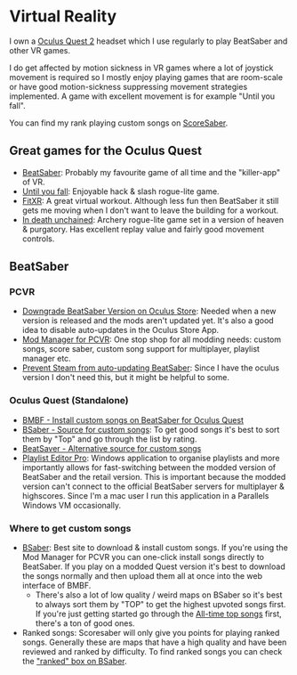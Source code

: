 # Virtual Reality

I own a [Oculus Quest 2](https://www.oculus.com/quest-2/) headset which I use regularly to play BeatSaber and other VR games. 

I do get affected by motion sickness in VR games where a lot of joystick movement is required so I mostly enjoy playing games that are room-scale or have good motion-sickness suppressing movement strategies implemented. A game with excellent movement is for example "Until you fall".

You can find my rank playing custom songs on [ScoreSaber](https://scoresaber.com/u/2142697109132096).

## Great games for the Oculus Quest

* [BeatSaber](https://beatsaber.com/): Probably my favourite game of all time and the "killer-app" of VR.
* [Until you fall](https://untilyoufall.schellgames.com/): Enjoyable hack & slash rogue-lite game.
* [FitXR](https://fitxr.com/): A great virtual workout. Although less fun then BeatSaber it still gets me moving when I don't want to leave the building for a workout.
* [In death unchained](https://www.oculus.com/experiences/quest/2334376869949242/?locale=en_US): Archery rogue-lite game set in a version of heaven & purgatory. Has excellent replay value and fairly good movement controls.

## BeatSaber

### PCVR

* [Downgrade BeatSaber Version on Oculus Store](https://computerelite.github.io/tools/Oculus/RiftDowngraderGuide.html): Needed when a new version is released and the mods aren't updated yet. It's also a good idea to disable auto-updates in the Oculus Store App.
* [Mod Manager for PCVR](https://github.com/Assistant/ModAssistant): One stop shop for all modding needs: custom songs, score saber, custom song support for multiplayer, playlist manager etc.
* [Prevent Steam from auto-updating BeatSaber](https://github.com/kinsi55/BeatSaber_UpdateSkipper#beatsaber-updateskipper): Since I have the oculus version I don't need this, but it might be helpful to some.

### Oculus Quest \(Standalone\)

* [BMBF - Install custom songs on BeatSaber for Oculus Quest](https://bmbf.dev/stable)
* [BSaber - Source for custom songs](https://bsaber.com/): To get good songs it's best to sort them by "Top" and go through the list by rating.
* [BeatSaver - Alternative source for custom songs](https://beatsaver.com/browse/hot)
* [Playlist Editor Pro](https://playlisteditorpro.com/): Windows application to organise playlists and more importantly allows for fast-switching between the modded version of BeatSaber and the retail version. This is important because the modded version can't connect to the official BeatSaber servers for multiplayer & highscores. Since I'm a mac user I run this application in a Parallels Windows VM occasionally. 

### Where to get custom songs

* [BSaber](https://bsaber.com/): Best site to download & install custom songs. If you're using the Mod Manager for PCVR you can one-click install songs directly to BeatSaber. If you play on a modded Quest version it's best to download the songs normally and then upload them all at once into the web interface of BMBF.
  * There's also a lot of low quality / weird maps on BSaber so it's best to always sort them by "TOP" to get the highest upvoted songs first. If you're just getting started go through the [All-time top songs](https://bsaber.com/songs/top/?time=all) first, there's a ton of good ones.
* Ranked songs: Scoresaber will only give you points for playing ranked songs. Generally these are maps that have a high quality and have been reviewed and ranked by difficulty. To find ranked songs you can check the ["ranked" box on BSaber](https://bsaber.com/songs/top/?time=all&ranked=true).

